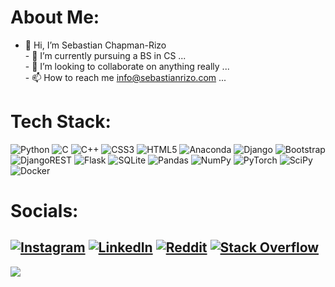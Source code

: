 # About Me:
- 👋 Hi, I’m Sebastian Chapman-Rizo<br>- 🌱 I’m currently pursuing a BS in CS ...<br>- 💞️ I’m looking to collaborate on anything really ...<br>- 📫 How to reach me info@sebastianrizo.com ...

# Tech Stack:
![Python](https://img.shields.io/badge/python-3670A0?style=plastic&logo=python&logoColor=ffdd54) ![C](https://img.shields.io/badge/c-%2300599C.svg?style=plastic&logo=c&logoColor=white) ![C++](https://img.shields.io/badge/c++-%2300599C.svg?style=plastic&logo=c%2B%2B&logoColor=white) ![CSS3](https://img.shields.io/badge/css3-%231572B6.svg?style=plastic&logo=css3&logoColor=white) ![HTML5](https://img.shields.io/badge/html5-%23E34F26.svg?style=plastic&logo=html5&logoColor=white) ![Anaconda](https://img.shields.io/badge/Anaconda-%2344A833.svg?style=plastic&logo=anaconda&logoColor=white) ![Django](https://img.shields.io/badge/django-%23092E20.svg?style=plastic&logo=django&logoColor=white) ![Bootstrap](https://img.shields.io/badge/bootstrap-%23563D7C.svg?style=plastic&logo=bootstrap&logoColor=white) ![DjangoREST](https://img.shields.io/badge/DJANGO-REST-ff1709?style=plastic&logo=django&logoColor=white&color=ff1709&labelColor=gray) ![Flask](https://img.shields.io/badge/flask-%23000.svg?style=plastic&logo=flask&logoColor=white) ![SQLite](https://img.shields.io/badge/sqlite-%2307405e.svg?style=plastic&logo=sqlite&logoColor=white) ![Pandas](https://img.shields.io/badge/pandas-%23150458.svg?style=plastic&logo=pandas&logoColor=white) ![NumPy](https://img.shields.io/badge/numpy-%23013243.svg?style=plastic&logo=numpy&logoColor=white) ![PyTorch](https://img.shields.io/badge/PyTorch-%23EE4C2C.svg?style=plastic&logo=PyTorch&logoColor=white) ![SciPy](https://img.shields.io/badge/SciPy-%230C55A5.svg?style=plastic&logo=scipy&logoColor=%white) ![Docker](https://img.shields.io/badge/docker-%230db7ed.svg?style=plastic&logo=docker&logoColor=white)

# Socials:
[![Instagram](https://img.shields.io/badge/Instagram-%23E4405F.svg?logo=Instagram&logoColor=white)](https://instagram.com/sebastian_rizo) [![LinkedIn](https://img.shields.io/badge/LinkedIn-%230077B5.svg?logo=linkedin&logoColor=white)](https://linkedin.com/in/sebastian-rizo-691233190/) [![Reddit](https://img.shields.io/badge/Reddit-%23FF4500.svg?logo=Reddit&logoColor=white)](https://reddit.com/user/sebastianrizo123) [![Stack Overflow](https://img.shields.io/badge/-Stackoverflow-FE7A16?logo=stack-overflow&logoColor=white)](https://stackoverflow.com/users/RyeRevenant) 
---
[![](https://visitcount.itsvg.in/api?id=RyeR123&icon=0&color=0)](https://visitcount.itsvg.in)
